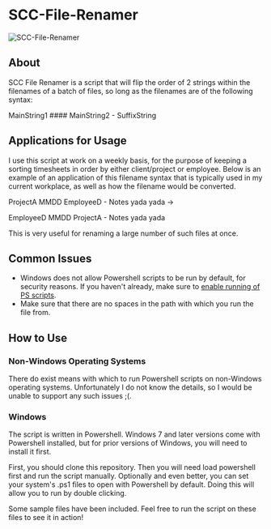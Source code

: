 # SCC-File-Renamer
![SCC-File-Renamer](http://joeflack.net/wp-content/uploads/2016/02/SCC-File-Renamer.png)

## About
SCC File Renamer is a script that will flip the order of 2 strings within the filenames of a batch of files, so long as the filenames are of the following syntax: 

MainString1 #### MainString2 - SuffixString

## Applications for Usage
I use this script at work on a weekly basis, for the purpose of keeping a sorting timesheets in order by either client/project or employee. Below is an example of an application of this filename syntax that is typically used in my current workplace, as well as how the filename would be converted.

ProjectA MMDD EmployeeD - Notes yada yada
->

EmployeeD MMDD ProjectA - Notes yada yada

This is very useful for renaming a large number of such files at once.

## Common Issues
* Windows does not allow Powershell scripts to be run by default, for security reasons. If you haven't already, make sure to [enable running of PS scripts](https://technet.microsoft.com/en-us/library/ee176961.aspx).
* Make sure that there are no spaces in the path with which you run the file from.

## How to Use
### Non-Windows Operating Systems
There do exist means with which to run Powershell scripts on non-Windows operating systems. Unfortunately I do not know the details, so I would be unable to support any such issues ;(.

### Windows
The script is written in Powershell. Windows 7 and later versions come with Powershell installed, but for prior versions of Windows, you will need to install it first.

First, you should clone this repository. Then you will need load powershell first and run the script manually. Optionally and even better, you can set your system's .ps1 files to open with Powershell by default. Doing this will allow you to run by double clicking.

Some sample files have been included. Feel free to run the script on these files to see it in action!
